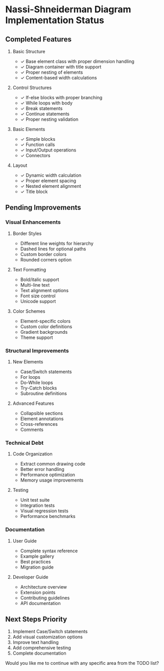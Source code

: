 # Nassi-Shneiderman Diagram Implementation Status

## Completed Features
1. Basic Structure
   - ✓ Base element class with proper dimension handling
   - ✓ Diagram container with title support
   - ✓ Proper nesting of elements
   - ✓ Content-based width calculations

2. Control Structures
   - ✓ If-else blocks with proper branching
   - ✓ While loops with body
   - ✓ Break statements
   - ✓ Continue statements
   - ✓ Proper nesting validation

3. Basic Elements
   - ✓ Simple blocks
   - ✓ Function calls
   - ✓ Input/Output operations
   - ✓ Connectors

4. Layout
   - ✓ Dynamic width calculation
   - ✓ Proper element spacing
   - ✓ Nested element alignment
   - ✓ Title block

## Pending Improvements

### Visual Enhancements
1. Border Styles
   - Different line weights for hierarchy
   - Dashed lines for optional paths
   - Custom border colors
   - Rounded corners option

2. Text Formatting
   - Bold/italic support
   - Multi-line text
   - Text alignment options
   - Font size control
   - Unicode support

3. Color Schemes
   - Element-specific colors
   - Custom color definitions
   - Gradient backgrounds
   - Theme support

### Structural Improvements
1. New Elements
   - Case/Switch statements
   - For loops
   - Do-While loops
   - Try-Catch blocks
   - Subroutine definitions

2. Advanced Features
   - Collapsible sections
   - Element annotations
   - Cross-references
   - Comments

### Technical Debt
1. Code Organization
   - Extract common drawing code
   - Better error handling
   - Performance optimization
   - Memory usage improvements

2. Testing
   - Unit test suite
   - Integration tests
   - Visual regression tests
   - Performance benchmarks

### Documentation
1. User Guide
   - Complete syntax reference
   - Example gallery
   - Best practices
   - Migration guide

2. Developer Guide
   - Architecture overview
   - Extension points
   - Contributing guidelines
   - API documentation


## Next Steps Priority
1. Implement Case/Switch statements
2. Add visual customization options
3. Improve text handling
4. Add comprehensive testing
5. Complete documentation

Would you like me to continue with any specific area from the TODO list?